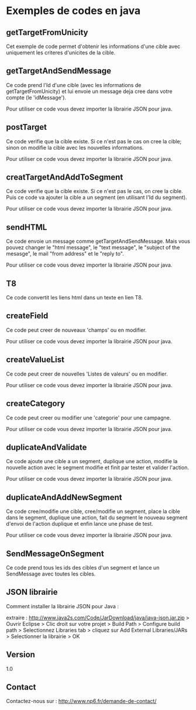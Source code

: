 Exemples de codes en java
==


getTargetFromUnicity
--

Cet exemple de code permet d'obtenir les informations d'une cible avec uniquement les criteres d'unicites de la cible.

getTargetAndSendMessage
--

Ce code prend l'Id d'une cible (avec les informations de getTargetFromUnicity) et lui envoie un message deja cree dans votre compte (le 'idMessage').

Pour utiliser ce code vous devez importer la librairie JSON pour java.

postTarget
--

Ce code verifie que la cible existe. Si ce n'est pas le cas on cree la cible; sinon on modifie la cible avec les nouvelles informations.

Pour utiliser ce code vous devez importer la librairie JSON pour java.

creatTargetAndAddToSegment
--

Ce code verifie que la cible existe. Si ce n'est pas le cas, on cree la cible. Puis ce code va ajouter la cible a un segment (en utilisant l'Id du segment).

Pour utiliser ce code vous devez importer la librairie JSON pour java.

sendHTML
--

Ce code envoie un message comme getTargetAndSendMessage. Mais vous pouvez changer le "html message", le "text message", le "subject of the mesasge", le mail "from address" et le "reply to".

Pour utiliser ce code vous devez importer la librairie JSON pour java.

T8
--

Ce code convertit les liens html dans un texte en lien T8.

createField
--

Ce code peut creer de nouveaux 'champs' ou en modifier.

Pour utiliser ce code vous devez importer la librairie JSON pour java.

createValueList
--

Ce code peut creer de nouvelles 'Listes de valeurs' ou en modifier.

Pour utiliser ce code vous devez importer la librairie JSON pour java.

createCategory
--

Ce code peut creer ou modifier une 'categorie' pour une campagne.

Pour utiliser ce code vous devez importer la librairie JSON pour java.

duplicateAndValidate
--

Ce code ajoute une cible a un segment, duplique une action, modifie la nouvelle action avec le segment modifie et finit par tester et valider l'action.

Pour utiliser ce code vous devez importer la librairie JSON pour java.

duplicateAndAddNewSegment
--

Ce code cree/modifie une cible, cree/modifie un segment, place la cible dans le segment, duplique une action, fait du segment le nouveau segment d'envoi de l'action duplique et enfin lance une phase de test.

Pour utiliser ce code vous devez importer la librairie JSON pour java.

SendMessageOnSegment
--

Ce code prend tous les ids des cibles d'un segment et lance un SendMessage avec toutes les cibles.

JSON librairie
--

Comment installer la librairie JSON pour Java :

extraire : http://www.java2s.com/Code/JarDownload/java/java-json.jar.zip > Ouvrir Eclipse > Clic droit sur votre projet > Build Path > Configure build path > Selectionnez Libraries tab > cliquez sur Add External Libraries/JARs > Selectionner la librairie > OK


Version
--

1.0

Contact
--

Contactez-nous sur : http://www.np6.fr/demande-de-contact/
